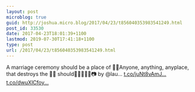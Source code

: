 ```yaml
---
layout: post
microblog: true
guid: http://joshua.micro.blog/2017/04/23/t856040353983541249.html
post_id: 33530
date: 2017-04-23T18:01:39+1100
lastmod: 2019-07-30T17:41:18+1100
type: post
url: /2017/04/23/t856040353983541249.html
---
```

A marriage ceremony should be a place of ✌🏼Anyone, anything, anyplace, that destroys the ✌🏼 should🖕🏻🙋🏻‍♂️📷 by @lau… [t.co/juNt8vAmJ...](https://t.co/juNt8vAmJE) [t.co/dwuXlCfoy...](https://t.co/dwuXlCfoyT)

